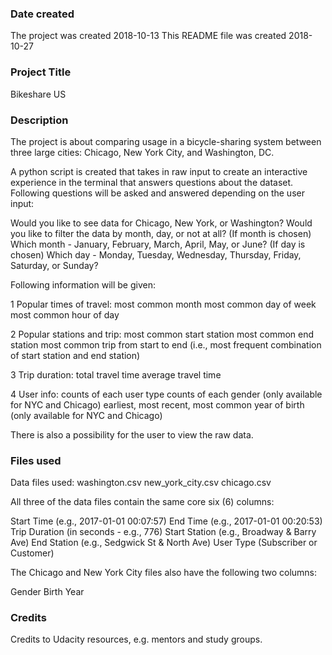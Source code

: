 ### Date created
The project was created 2018-10-13
This README file was created 2018-10-27

### Project Title
Bikeshare US

### Description
The project is about comparing usage in a bicycle-sharing system between three large cities: Chicago, New York City, and Washington, DC.

A python script is created that takes in raw input to create an interactive experience in the terminal that answers questions about the dataset. Following questions will be asked and answered depending on the user input:

Would you like to see data for Chicago, New York, or Washington?
Would you like to filter the data by month, day, or not at all?
(If month is chosen) Which month - January, February, March, April, May, or June?
(If day is chosen) Which day - Monday, Tuesday, Wednesday, Thursday, Friday, Saturday, or Sunday?

Following information will be given:

1 Popular times of travel:
most common month
most common day of week
most common hour of day

2 Popular stations and trip:
most common start station
most common end station
most common trip from start to end (i.e., most frequent combination of start station and end station)

3 Trip duration:
total travel time
average travel time

4 User info:
counts of each user type
counts of each gender (only available for NYC and Chicago)
earliest, most recent, most common year of birth (only available for NYC and Chicago)


There is also a possibility for the user to view the raw data.

### Files used
Data files used:
washington.csv
new_york_city.csv
chicago.csv

All three of the data files contain the same core six (6) columns:

Start Time (e.g., 2017-01-01 00:07:57)
End Time (e.g., 2017-01-01 00:20:53)
Trip Duration (in seconds - e.g., 776)
Start Station (e.g., Broadway & Barry Ave)
End Station (e.g., Sedgwick St & North Ave)
User Type (Subscriber or Customer)

The Chicago and New York City files also have the following two columns:

Gender
Birth Year

### Credits
Credits to Udacity resources, e.g. mentors and study groups.
